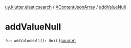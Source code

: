 [uy.klutter.elasticsearch](../index.md) / [XContentJsonArray](index.md) / [addValueNull](.)


# addValueNull

`fun addValueNull(): Unit` [(source)](https://github.com/kohesive/klutter/blob/master/elasticsearch-jdk7/src/main/kotlin/uy/klutter/elasticsearch/XContent.kt#L117)


